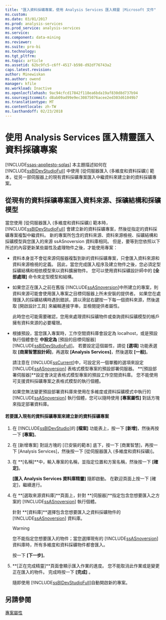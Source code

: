 ```yaml
---
title: "匯入資料採礦專案，使用 Analysis Services 匯入精靈 |Microsoft 文件"
ms.custom: 
ms.date: 03/01/2017
ms.prod: analysis-services
ms.prod_service: analysis-services
ms.service: 
ms.component: data-mining
ms.reviewer: 
ms.suite: pro-bi
ms.technology: 
ms.tgt_pltfrm: 
ms.topic: article
ms.assetid: 62bc9fc5-c6ff-4517-b598-d92df76743a2
caps.latest.revision: 
author: Minewiskan
ms.author: owend
manager: kfile
ms.workload: Inactive
ms.openlocfilehash: 9ac94cfcd17842f118ea6bda19af830d8d737b94
ms.sourcegitcommit: d8ab09ad99e9ec30875076acee2ed303d61049b7
ms.translationtype: MT
ms.contentlocale: zh-TW
ms.lasthandoff: 02/23/2018
---
```

# <a name="import-a-data-mining-project-using-the-analysis-services-import-wizard"></a>使用 Analysis Services 匯入精靈匯入資料採礦專案
[!INCLUDE[ssas-appliesto-sqlas](../../includes/ssas-appliesto-sqlas.md)]
本主題描述如何在 [!INCLUDE[ssBIDevStudioFull](../../includes/ssbidevstudiofull-md.md)] 中使用 [從伺服器匯入 (多維度和資料採礦)] 範本，從另一部伺服器上的現有資料採礦專案匯入中繼資料來建立新的資料採礦專案。  
  
## <a name="import-data-sources-mining-structures-and-mining-models-from-an-existing-data-mining-project"></a>從現有的資料採礦專案匯入資料來源、採礦結構和採礦模型  
 當您使用 [從伺服器匯入 (多維度和資料採礦)] 範本時，[!INCLUDE[ssBIDevStudioFull](../../includes/ssbidevstudiofull-md.md)] 會建立新的資料採礦專案，然後從指定的資料採礦專案複製中繼資料。 新的專案所包含的資料來源、資料來源檢視、採礦結構和採礦模型與您匯入的來源 ssASnoversion 資料庫相同。 但是，要等到您依照以下所述的內容更新某些屬性及處理物件之後，才能使用專案：  
  
-   資料本身並不會從來源伺服器複製到新的資料採礦專案，只會匯入資料來源和資料來源檢視的定義。 因此，當您完成匯入程序及建立物件之後，您必須定型採礦結構和相依模型來以資料擴展物件。 您可以使用資料採礦設計師中的 **[全部處理]** 命令來定型模型和結構。  
  
-   如果您正在匯入之前在舊版 [!INCLUDE[ssASnoversion](../../includes/ssasnoversion-md.md)]中所建立的專案，則資料來源可能會使用匯入專案之目標伺服器上所未安裝的提供者。 如果您在處理匯入的採礦結構時遇到錯誤，請以滑鼠右鍵按一下每一個資料來源，然後選取 [開啟設計工具] 來編輯連接字串，並檢閱提供者屬性。  
  
     此時您也可能需要確認，您用來處理資料採礦物件或查詢資料採礦模型的帳戶擁有資料來源的必要權限。  
  
-   根據預設，當您匯入專案時，工作空間資料庫會設定為 localhost，或是預設執行個體會在 **中設定為** [預設的目標伺服器] [!INCLUDE[ssBIDevStudioFull](../../includes/ssbidevstudiofull-md.md)]。 若要設定這個屬性，請從 **[選項]** 功能表選取 **[商業智慧設計師]**，再選取 **[Analysis Services]**，然後選取 **[一般]**。  
  
     請注意在 [!INCLUDE[ssCurrent](../../includes/sscurrent-md.md)]中，可設定另一個單獨的選項來設定 [!INCLUDE[ssASnoversion](../../includes/ssasnoversion-md.md)] 表格式模型專案的預設部署伺服器。 **[預設部署伺服器]**設定會決定表格式模型專案的預設工作空間資料庫。 您不能使用可支援資料採礦專案之表格式模型的執行個體。  
  
     如果您無法變更預設部署資料庫來使用在多維度或資料採礦模式中執行的 [!INCLUDE[ssASnoversion](../../includes/ssasnoversion-md.md)] 執行個體，您可以隨時使用 **[專案屬性]** 對話方塊來指定部署資料庫。  
  
#### <a name="to-create-a-new-data-mining-project-by-importing-an-existing-data-mining-project"></a>若要匯入現有的資料採礦專案來建立新的資料採礦專案  
  
1.  在 [!INCLUDE[ssBIDevStudio](../../includes/ssbidevstudio-md.md)]的 **[檔案]** 功能表上，按一下 **[新增]**，然後再按一下 **[專案]**。  
  
2.  在 [新增專案] 對話方塊的 [已安裝的範本] 底下，按一下 [商業智慧]，再按一下 [Analysis Services]，然後按一下 [從伺服器匯入 (多維度和資料採礦)]。  
  
3.  在 **[名稱]**中，輸入專案的名稱，並指定位置和方案名稱，然後按一下 **[確定]**。  
  
     **[匯入 Analysis Services 資料庫精靈]** 隨即啟動。 在歡迎頁面上按一下 [確定]，繼續進行。  
  
4.  在 **[選取來源資料庫]**頁面上，針對 **[伺服器]**指定包含您想要匯入之方案的 [!INCLUDE[ssASnoversion](../../includes/ssasnoversion-md.md)] 執行個體。  
  
     針對 **[資料庫]**選擇包含您想要匯入之資料採礦物件的 [!INCLUDE[ssASnoversion](../../includes/ssasnoversion-md.md)] 資料庫。  
  
    > [!WARNING]  
    >  您不能指定您想要匯入的物件；當您選擇現有的 [!INCLUDE[ssASnoversion](../../includes/ssasnoversion-md.md)] 資料庫時，所有多維度和資料採礦物件都會匯入。  
  
     按一下 **[下一步]**。  
  
5.  **[正在完成精靈]**頁面會顯示匯入作業的進度。 您不能取消此作業或是變更正在匯入的物件。 完成時按一下 **[完成]** 。  
  
     隨即使用 [!INCLUDE[ssBIDevStudioFull](../../includes/ssbidevstudiofull-md.md)]自動開啟新的專案。  
  
## <a name="see-also"></a>另請參閱  
 [專案屬性](../../analysis-services/tabular-models/project-properties-ssas-tabular.md)  
  
  
